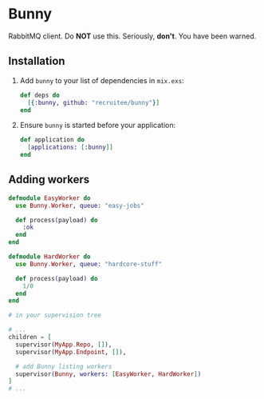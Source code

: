 # Bunny

RabbitMQ client. Do **NOT** use this. Seriously, **don't**. You have been warned.

## Installation

1. Add `bunny` to your list of dependencies in `mix.exs`:

    ```elixir
    def deps do
      [{:bunny, github: "recruitee/bunny"}]
    end
    ```

2. Ensure `bunny` is started before your application:

    ```elixir
    def application do
      [applications: [:bunny]]
    end
    ```


## Adding workers

```elixir
defmodule EasyWorker do
  use Bunny.Worker, queue: "easy-jobs"

  def process(payload) do
    :ok
  end
end

defmodule HardWorker do
  use Bunny.Worker, queue: "hardcore-stuff"

  def process(payload) do
    1/0
  end
end

# in your supervision tree

# ...
children = [
  supervisor(MyApp.Repo, []),
  supervisor(MyApp.Endpoint, []),

  # add Bunny listing workers
  supervisor(Bunny, workers: [EasyWorker, HardWorker])
]
# ...
```
